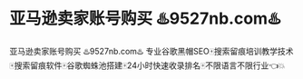 # 亚马逊卖家账号购买 ♨️9527nb.com♨️

亚马逊卖家账号购买 ♨️9527nb.com♨️ 专业谷歌黑帽SEO🀄搜索留痕培训教学技术🀄搜索留痕软件🀄谷歌蜘蛛池搭建🀄24小时快速收录排名🀄不限语言不限行业👈💥